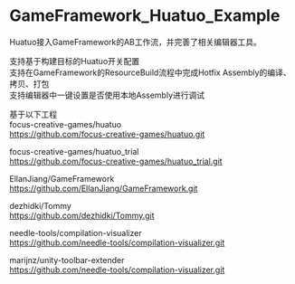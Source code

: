 # GameFramework_Huatuo_Example
Huatuo接入GameFramework的AB工作流，并完善了相关编辑器工具。

支持基于构建目标的Huatuo开关配置  
支持在GameFramework的ResourceBuild流程中完成Hotfix Assembly的编译、拷贝、打包  
支持编辑器中一键设置是否使用本地Assembly进行调试

基于以下工程  
focus-creative-games/huatuo  
https://github.com/focus-creative-games/huatuo.git  

focus-creative-games/huatuo_trial  
https://github.com/focus-creative-games/huatuo_trial.git  

EllanJiang/GameFramework  
https://github.com/EllanJiang/GameFramework.git  

dezhidki/Tommy  
https://github.com/dezhidki/Tommy.git  

needle-tools/compilation-visualizer  
https://github.com/needle-tools/compilation-visualizer.git  

marijnz/unity-toolbar-extender  
https://github.com/needle-tools/compilation-visualizer.git

